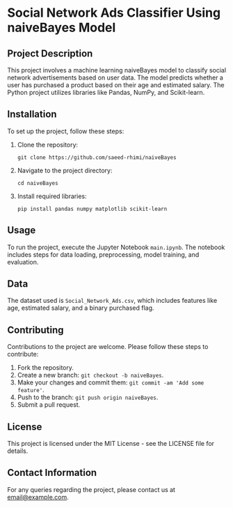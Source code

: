 
# Social Network Ads Classifier Using naiveBayes Model

## Project Description
This project involves a machine learning naiveBayes model to classify social network advertisements based on user data. The model predicts whether a user has purchased a product based on their age and estimated salary. The Python project utilizes libraries like Pandas, NumPy, and Scikit-learn.

## Installation
To set up the project, follow these steps:
1. Clone the repository:
   ```
   git clone https://github.com/saeed-rhimi/naiveBayes
   ```
2. Navigate to the project directory:
   ```
   cd naiveBayes
   ```
3. Install required libraries:
   ```
   pip install pandas numpy matplotlib scikit-learn
   ```

## Usage
To run the project, execute the Jupyter Notebook `main.ipynb`. The notebook includes steps for data loading, preprocessing, model training, and evaluation.

## Data
The dataset used is `Social_Network_Ads.csv`, which includes features like age, estimated salary, and a binary purchased flag.

## Contributing
Contributions to the project are welcome. Please follow these steps to contribute:
1. Fork the repository.
2. Create a new branch: `git checkout -b naiveBayes`.
3. Make your changes and commit them: `git commit -am 'Add some feature'`.
4. Push to the branch: `git push origin naiveBayes`.
5. Submit a pull request.

## License
This project is licensed under the MIT License - see the LICENSE file for details.

## Contact Information
For any queries regarding the project, please contact us at <email@example.com>.
